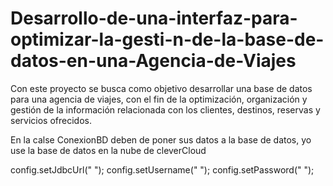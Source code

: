 # Desarrollo-de-una-interfaz-para-optimizar-la-gesti-n-de-la-base-de-datos-en-una-Agencia-de-Viajes
Con este proyecto se busca como objetivo desarrollar una base de datos para una agencia de viajes, con el fin de la optimización, organización y gestión de la información relacionada con los clientes, destinos, reservas y servicios ofrecidos.

En la calse ConexionBD deben de poner sus datos a la base de datos, yo use la base de datos en la nube de cleverCloud

 config.setJdbcUrl("                           ");
 config.setUsername("                          ");
 config.setPassword("                          ");
